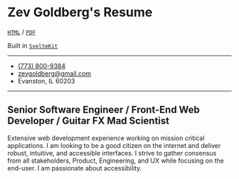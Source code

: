 # Zev Goldberg's Resume

[`HTML`](https://resume.zevgoldberg.com) /
[`PDF`](https://resume.zevgoldberg.com/Zev%20Goldberg%20-%20Resume%202025_04_25.pdf)

Built in [`SvelteKit`](https://github.com/sveltejs/kit)

---

* [(773) 800-9384](tel:+17738009384)
* [zevgoldberg@gmail.com](mailto:zevgoldberg@gmail.com)
* Evanston, IL 60203

---

## Senior Software Engineer / Front-End Web Developer / Guitar FX Mad Scientist

Extensive web development experience working on mission critical applications. I am looking to be a
good citizen on the internet and deliver robust, intuitive, and accessible interfaces. I strive to
gather consensus from all stakeholders, Product, Engineering, and UX while focusing on the end-user.
I am passionate about accessibility.
